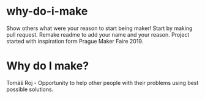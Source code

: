 # why-do-i-make
Show others what were your reason to start being maker! Start by making pull request. Remake readme to add your name and your reason. 
Project started with inspiration form Prague Maker Faire 2019.

# Why do I make?

Tomáš Roj - Opportunity to help other people with their problems using best possible solutions.
